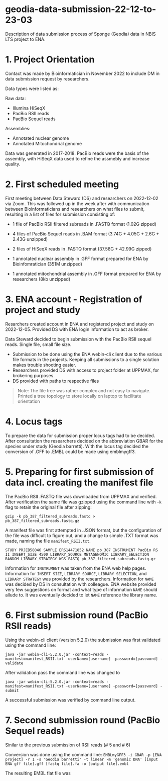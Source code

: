 # geodia-data-submission-22-12-to-23-03
Description of data submission process of Sponge (Geodia) data in NBIS LTS project to ENA.

# 1. Project Orientation

Contact was made by Bioinformatician in November 2022 to include DM in data submission request by researchers. 

Data types were listed as:

Raw data:
  - Illumina HiSeqX
  - PacBio RSII reads
  - PacBio Sequel reads
     
Assemblies:
  - Annotated nuclear genome
  - Annotated Mitochondrial genome

Data was generated in 2017-2018. PacBio reads were the basis of the assembly, with HiSeqX data used to refine the assmebly and increase quality.

# 2. First scheduled meeting

First meeting between Data Steward (DS) and researchers on 2022-12-02 via Zoom. This was followed up in the week after with communication between Bioinformaticians and researchers on what files to submit, resulting in a list of files for submission consisting of:

  - 1 file of PacBio RSII filtered subreads in .FASTQ format (1.02G zipped)
  - 4 files of PacBio Sequel reads in .BAM format (3.74G + 4.05G + 2.6G + 2.43G unzipped)
  - 2 files of HiSeqX reads in .FASTQ format (37.58G + 42.99G zipped)

  - 1 annotated nuclear assembly in .GFF format prepared for ENA by Bioinfomratician (351M unzipped)
  - 1 annotated mitochondrial assembly in .GFF format prepared for ENA by researchers (8kb unzipped)

# 3. ENA account - Registration of project and study 

Resarchers created account in ENA and registered project and study on 2022-12-05. Provided DS with ENA login information to act as broker.

Data Steward decided to begin submission with the PacBio RSII sequel reads. Single file, small file size.

  - Submission to be done using the ENA webin-cli client due to the various file formats in the projects. Keeping all submissions to a single solution makes trouble shooting easier.
  - Researchers provided DS with access to project folder at UPPMAX, for brokering purposes.
  - DS provided with paths to respective files
> Note: The file tree was rather complex and not easy to navigate. Printed a tree topology to store locally on laptop to facilitate orientation

# 4. Locus tags

To prepare the data for submission proper locus tags had to be decided. After consultation the researchers decided on the abbreviation GBAR for the species under study (Geodia barretti). With the locus tag decided the conversion of .GFF to .EMBL could be made using emblmygff3.

# 5. Preparing for first submission of data incl. creating the manifest file

The PacBio RSII .FASTQ file was downloaded from UPPMAX and verified. After verification the same file was gzipped using the command line with `-k` flag to retain the original file after zipping:

`gzip -k pb_387_filtered_subreads.fastq > pb_387_filtered_subreads.fastq.gz`

A manifest file was first attempted in .JSON format, but the configuration of the file was difficult to figure out, and a change to simple .TXT format was made, naming the file `manifest_RSII.txt`. 

`STUDY PRJEB58046
SAMPLE ERS14471852
NAME pb_387
INSTRUMENT PacBio RS II
INSERT_SIZE 4500
LIBRARY_SOURCE METAGENOMIC
LIBRARY_SELECTION RANDOM
LIBRARY_STRATEGY WGS
FASTQ pb_387_filtered_subreads.fastq.gz`

Information for `INSTRUMENT` was taken from the ENA web help pages. Information for `INSERT SIZE`, `LIBRARY SOURCE`, `LIBRARY SELECTION`, and `LIBRARY STRATEGY` was provided by the researchers. Information for `NAME` was decided by DS in consultation with colleague. ENA website provided very few suggestions on format and what type of information `NAME` should allude to. It was eventually decided to let `NAME` reference the library name.

# 6. First submission round (PacBio RSII reads)

Using the webin-cli client (version 5.2.0) the submission was first validated using the command line:

`java -jar webin-cli-5.2.0.jar -context=reads -manifest=manifest_RSII.txt -userName=[username] -password=[password] -validate`

After validation pass the command line was changed to 

`java -jar webin-cli-5.2.0.jar -context=reads -manifest=manifest_RSII.txt -userName=[username] -password=[password] -submit`

A successful submission was verified by command line output.

# 7. Second submission round (PacBio Sequel reads)

Sinilar to the previous submission of RSII reads (# 5 and # 6) 


Conversion was done using the command line:
`EMBLmyGFF3 -i GBAR -p [ENA project] -r 1 -s 'Geodia barretti' -t linear -m 'genomic DNA' [input ENA gff file].gff [fastq file].fa -o [output file].embl`

The resulting EMBL flat file was 

